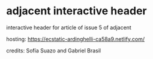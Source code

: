 # adjacent interactive header

interactive header for article of issue 5 of adjacent

hosting: https://ecstatic-ardinghelli-ca58a9.netlify.com/

credits:
Sofía Suazo and Gabriel Brasil
